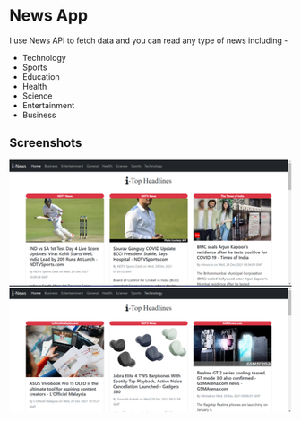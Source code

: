 
# News App

I use News API to fetch data and you can read any type of news including -




- Technology
- Sports
- Education
- Health
- Science
- Entertainment
- Business


## Screenshots

![App Screenshot](https://github.com/A158-debug/React-News-App/blob/master/Images/news1.png)
![App Screenshot](https://github.com/A158-debug/React-News-App/blob/master/Images/news2.png)







